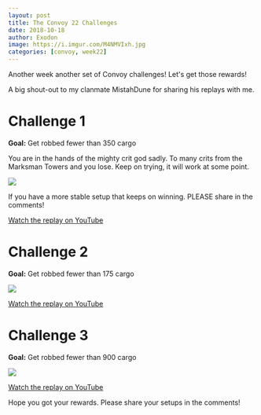 ```yaml
---
layout: post
title: The Convoy 22 Challenges
date: 2018-10-18
author: Exodon
image: https://i.imgur.com/M4NMVIxh.jpg
categories: [convoy, week22]
---
```


Another week another set of Convoy challenges! Let's get those rewards!

A big shout-out to my clanmate MistahDune for sharing his replays with me.

# Challenge 1

**Goal:** Get robbed fewer than 350 cargo

You are in the hands of the mighty crit god sadly. To many crits from the Marksman Towers and you lose. Keep on trying, it will work at some point.

![](https://i.imgur.com/MFfSQqpl.png)

If you have a more stable setup that keeps on winning. PLEASE share in the comments!

[Watch the replay on YouTube](https://youtu.be/_CpOmYKegDI)

# Challenge 2

**Goal:** Get robbed fewer than 175 cargo

![](https://i.imgur.com/N5UYmKul.png)

[Watch the replay on YouTube](https://youtu.be/N5EMP09tSzM)

# Challenge 3

**Goal:** Get robbed fewer than 900 cargo

![](https://i.imgur.com/ZIhM4CSl.png)

[Watch the replay on YouTube](https://youtu.be/b6Klkhxhyxc)

Hope you got your rewards. Please share your setups in the comments!
